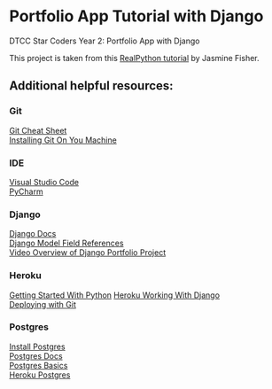 # Portfolio App Tutorial with Django
DTCC Star Coders Year 2: Portfolio App with Django

This project is taken from this [RealPython tutorial](https://realpython.com/get-started-with-django-1/) by Jasmine Fisher.

## Additional helpful resources:

### Git  
[Git Cheat Sheet](https://education.github.com/git-cheat-sheet-education.pdf )  
[Installing Git On You Machine](https://git-scm.com/book/en/v2/Getting-Started-Installing-Git)

### IDE
[Visual Studio Code](https://code.visualstudio.com/download)  
[PyCharm](https://www.jetbrains.com/help/pycharm/installation-guide.html#toolbox)  

### Django  
[Django Docs](https://docs.djangoproject.com/en/3.2/)  
[Django Model Field References](https://docs.djangoproject.com/en/2.1/ref/models/fields/)  
[Video Overview of Django Portfolio Project](https://realpython.com/courses/django-portfolio-project/)  

### Heroku  
[Getting Started With Python](https://devcenter.heroku.com/articles/getting-started-with-python)
[Heroku Working With Django](https://devcenter.heroku.com/categories/working-with-django)   
[Deploying with Git](https://devcenter.heroku.com/articles/git) 

### Postgres  
[Install Postgres](https://www.postgresql.org/download/)  
[Postgres Docs](https://www.postgresql.org/docs/)  
[Postgres Basics](https://devcenter.heroku.com/categories/postgres-basics)  
[Heroku Postgres](https://devcenter.heroku.com/articles/heroku-postgresql)  

